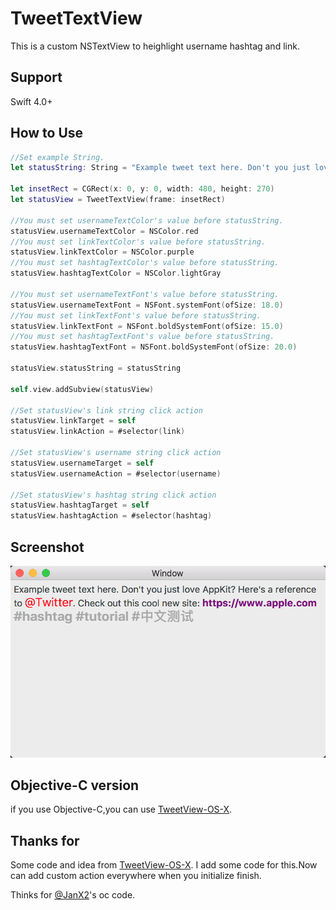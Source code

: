 # TweetTextView

This is a custom NSTextView to heighlight username hashtag and link.

## Support

Swift 4.0+

## How to Use

```Swift
//Set example String.
let statusString: String = "Example tweet text here. Don't you just love AppKit? Here's a reference to @Twitter. Check out this cool new site: https://www.apple.com #hashtag #tutorial #中文测试"

let insetRect = CGRect(x: 0, y: 0, width: 480, height: 270)
let statusView = TweetTextView(frame: insetRect)

//You must set usernameTextColor's value before statusString.
statusView.usernameTextColor = NSColor.red
//You must set linkTextColor's value before statusString.
statusView.linkTextColor = NSColor.purple  
//You must set hashtagTextColor's value before statusString.
statusView.hashtagTextColor = NSColor.lightGray 

//You must set usernameTextFont's value before statusString.
statusView.usernameTextFont = NSFont.systemFont(ofSize: 18.0) 
//You must set linkTextFont's value before statusString.
statusView.linkTextFont = NSFont.boldSystemFont(ofSize: 15.0)
//You must set hashtagTextFont's value before statusString.
statusView.hashtagTextFont = NSFont.boldSystemFont(ofSize: 20.0)  

statusView.statusString = statusString

self.view.addSubview(statusView)

//Set statusView's link string click action
statusView.linkTarget = self
statusView.linkAction = #selector(link)

//Set statusView's username string click action
statusView.usernameTarget = self
statusView.usernameAction = #selector(username)

//Set statusView's hashtag string click action
statusView.hashtagTarget = self
statusView.hashtagAction = #selector(hashtag)
```

## Screenshot

![screenshot](/Image/screenshot.png?raw=true "Screenshot")

## Objective-C version

if you use Objective-C,you can use [TweetView-OS-X](https://github.com/JanX2/TweetView-OS-X).

## Thanks for

Some code and idea from [TweetView-OS-X](https://github.com/JanX2/TweetView-OS-X).
I add some code for this.Now can add custom action everywhere when you initialize finish.

Thinks for [@JanX2](https://github.com/JanX2)'s oc code.

